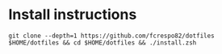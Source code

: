 # Install instructions

```shell
git clone --depth=1 https://github.com/fcrespo82/dotfiles $HOME/dotfiles && cd $HOME/dotfiles && ./install.zsh
```